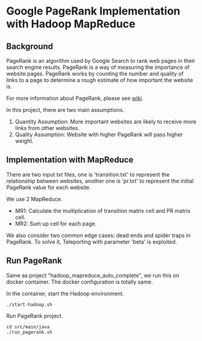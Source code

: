 # Google PageRank Implementation with Hadoop MapReduce

## Background
PageRank is an algorithm used by Google Search to rank web pages in their search engine results. 
PageRank is a way of measuring the importance of website pages. 
PageRank works by counting the number and quality of links to a page 
to determine a rough estimate of how important the website is.

For more information about PageRank, please see [wiki](https://en.wikipedia.org/wiki/PageRank).

In this project, there are two main assumptions.
1. Quantity Assumption: More important websites are likely to receive more links from other websites.
2. Quality Assumption: Website with higher PageRank will pass higher weight.

## Implementation with MapReduce
There are two input txt files, one is 'transition.txt' to represent the relationship between websites,
another one is 'pr.txt' to represent the initial PageRank value for each website.

We use 2 MapReduce.
- MR1: Calculate the multiplication of transition matrix cell and PR matrix cell.
- MR2: Sum up cell for each page.

We also consider two common edge cases: dead ends and spider traps in PageRank.
To solve it, Teleporting with parameter 'beta' is exploited.

## Run PageRank
Same as project "hadoop_mapreduce_auto_complete", we run this on docker container.
The docker configuration is totally same.

In the container, start the Hadoop environment.
```shell script
./start-hadoop.sh
```
Run PageRank project.
```shell script
cd src/main/java
./run_pagerank.sh
```

